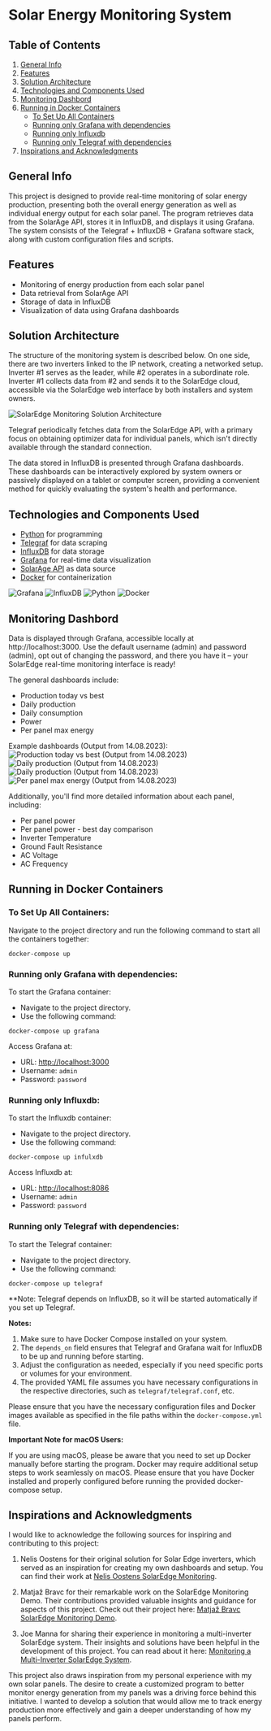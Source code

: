 # Solar Energy Monitoring System

## Table of Contents

1. [General Info](#general-info)
2. [Features](#features)
3. [Solution Architecture](#solution-architecture)
4. [Technologies and Components Used](#technologies-and-components-used)
5. [Monitoring Dashbord](#monitoring-dashbord)
6. [Running in Docker Containers ](#running-in-docker-containers)
   * [To Set Up All Containers](#to-set-up-all-containers)
   * [Running only Grafana with dependencies](#running-only-grafana-with-dependencies)
   * [Running only Influxdb](#running-only-influxdb)
   * [Running only Telegraf with dependencies](#running-only-telegraf-with-dependencies)
7. [Inspirations and Acknowledgments](#inspirations-and-acknowledgements)


## General Info

This project is designed to provide real-time monitoring of solar energy production, presenting both the overall energy generation as well as individual energy output for each solar panel. The program retrieves data from the SolarAge API, stores it in InfluxDB, and displays it using Grafana. The system consists of the Telegraf + InfluxDB + Grafana software stack, along with custom configuration files and scripts.


## Features

- Monitoring of energy production from each solar panel
- Data retrieval from SolarAge API
- Storage of data in InfluxDB
- Visualization of data using Grafana dashboards


## Solution Architecture

The structure of the monitoring system is described below. On one side, there are two inverters linked to the IP network, creating a networked setup. Inverter #1 serves as the leader, while #2 operates in a subordinate role. Inverter #1 collects data from #2 and sends it to the SolarEdge cloud, accessible via the SolarEdge web interface by both installers and system owners.

![SolarEdge Monitoring Solution Architecture](docs/solar_monitoring_architecture.png)

Telegraf periodically fetches data from the SolarEdge API, with a primary focus on obtaining optimizer data for individual panels, which isn't directly available through the standard connection.

The data stored in InfluxDB is presented through Grafana dashboards. These dashboards can be interactively explored by system owners or passively displayed on a tablet or computer screen, providing a convenient method for quickly evaluating the system's health and performance.


## Technologies and Components Used

- [Python](https://www.python.org/) for programming
- [Telegraf](https://www.influxdata.com/time-series-platform/telegraf/) for data scraping
- [InfluxDB](https://www.influxdata.com/products/influxdb/) for data storage
- [Grafana](https://grafana.com/) for real-time data visualization
- [SolarAge API](https://example.com/solarage-api) as data source
- [Docker](https://www.docker.com/) for containerization

![Grafana](https://img.shields.io/badge/grafana-%23F46800.svg?style=for-the-badge&logo=grafana&logoColor=white)  ![InfluxDB](https://img.shields.io/badge/InfluxDB-22ADF6?style=for-the-badge&logo=InfluxDB&logoColor=white) ![Python](https://img.shields.io/badge/python-3670A0?style=for-the-badge&logo=python&logoColor=ffdd54)  ![Docker](https://img.shields.io/badge/docker-%230db7ed.svg?style=for-the-badge&logo=docker&logoColor=white)


## Monitoring Dashbord

Data is displayed through Grafana, accessible locally at http://localhost:3000. Use the default username (admin) and password (admin), opt out of changing the password, and there you have it – your SolarEdge real-time monitoring interface is ready!

The general dashboards include:
* Production today vs best
* Daily production
* Daily consumption
* Power
* Per panel max energy


Example dashboards (Output from 14.08.2023):
![Production today vs best (Output from 14.08.2023) ](docs/production_today_vs_best.png)
![Daily production (Output from 14.08.2023) ](docs/daily_production.png)
![Daily production (Output from 14.08.2023) ](docs/daily_consumption.png)
![Per panel max energy (Output from 14.08.2023) ](docs/per_panel_max_energy.png)


Additionally, you'll find more detailed information about each panel, including:
* Per panel power
* Per panel power - best day comparison
* Inverter Temperature
* Ground Fault Resistance
* AC Voltage
* AC Frequency

## Running in Docker Containers 

### **To Set Up All Containers**:

Navigate to the project directory and run the following command to start all the containers together:
```
docker-compose up 
```

### **Running only Grafana with dependencies**:

To start the Grafana container:
- Navigate to the project directory. 
- Use the following command:

```
docker-compose up grafana
```

Access Grafana at:

- URL: [http://localhost:3000](http://localhost:3000)
- Username: `admin`
- Password: `password`

### **Running only Influxdb**:

To start the Influxdb container:
- Navigate to the project directory. 
- Use the following command:

```
docker-compose up infulxdb
```
Access Influxdb at:

- URL: [http://localhost:8086](http://localhost:8086)
- Username: `admin`
- Password: `password`

### **Running only Telegraf with dependencies**:

To start the Telegraf container:
- Navigate to the project directory. 
- Use the following command:

```
docker-compose up telegraf
```
**Note: Telegraf depends on InfluxDB, so it will be started automatically if you set up Telegraf.


**Notes:**

1. Make sure to have Docker Compose installed on your system. 
2. The `depends_on` field ensures that Telegraf and Grafana wait for InfluxDB to be up and running before starting.
3. Adjust the configuration as needed, especially if you need specific ports or volumes for your environment.
4. The provided YAML file assumes you have necessary configurations in the respective directories, such as `telegraf/telegraf.conf`, etc.

Please ensure that you have the necessary configuration files and Docker images available as specified in the file paths within the `docker-compose.yml` file.

**Important Note for macOS Users:**

If you are using macOS, please be aware that you need to set up Docker manually before starting the program. Docker may require additional setup steps to work seamlessly on macOS. Please ensure that you have Docker installed and properly configured before running the provided docker-compose setup.

## Inspirations and Acknowledgments

I would like to acknowledge the following sources for inspiring and contributing to this project:

1. Nelis Oostens for their original solution for Solar Edge inverters, which served as an inspiration for creating my own dashboards and setup. You can find their work at [Nelis Oostens SolarEdge Monitoring](http://oostens.me/posts/solaredge-se3000h-monitoring/).

2. Matjaž Bravc for their remarkable work on the SolarEdge Monitoring Demo. Their contributions provided valuable insights and guidance for aspects of this project. Check out their project here: [Matjaž Bravc SolarEdge Monitoring Demo](https://github.com/matjazbravc/SolarEdge.Monitoring.Demo).

3. Joe Manna for sharing their experience in monitoring a multi-inverter SolarEdge system. Their insights and solutions have been helpful in the development of this project. You can read about it here: [Monitoring a Multi-Inverter SolarEdge System](https://www.packetmischief.ca/2022/01/09/monitoring-a-multi-inverter-solaredge-system/).


This project also draws inspiration from my personal experience with my own solar panels. The desire to create a customized program to better monitor energy generation from my panels was a driving force behind this initiative. I wanted to develop a solution that would allow me to track energy production more effectively and gain a deeper understanding of how my panels perform.

